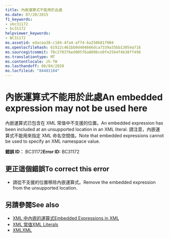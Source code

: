 ```yaml
---
title: 內嵌運算式不能用於此處
ms.date: 07/20/2015
f1_keywords:
- vbc31172
- bc31172
helpviewer_keywords:
- BC31172
ms.assetid: edacea38-c104-4fa4-af74-6a250681f004
ms.openlocfilehash: 61922c461bb0d404666dca7339a35bb13054a716
ms.sourcegitcommit: f8c270376ed905f6a8896ce0fe25b4f4b38ff498
ms.translationtype: MT
ms.contentlocale: zh-TW
ms.lasthandoff: 06/04/2020
ms.locfileid: "84401104"
---
```

# <a name="an-embedded-expression-may-not-be-used-here"></a><span data-ttu-id="cb9f8-102">內嵌運算式不能用於此處</span><span class="sxs-lookup"><span data-stu-id="cb9f8-102">An embedded expression may not be used here</span></span>
<span data-ttu-id="cb9f8-103">內嵌運算式已包含在 XML 常值中不支援的位置。</span><span class="sxs-lookup"><span data-stu-id="cb9f8-103">An embedded expression has been included at an unsupported location in an XML literal.</span></span> <span data-ttu-id="cb9f8-104">請注意，內嵌運算式不能用來指定 XML 命名空間值。</span><span class="sxs-lookup"><span data-stu-id="cb9f8-104">Note that embedded expressions cannot be used to specify an XML namespace value.</span></span>  
  
 <span data-ttu-id="cb9f8-105">**錯誤 ID︰** BC31172</span><span class="sxs-lookup"><span data-stu-id="cb9f8-105">**Error ID:** BC31172</span></span>  
  
## <a name="to-correct-this-error"></a><span data-ttu-id="cb9f8-106">更正這個錯誤</span><span class="sxs-lookup"><span data-stu-id="cb9f8-106">To correct this error</span></span>  
  
- <span data-ttu-id="cb9f8-107">請從不支援的位置移除內嵌運算式。</span><span class="sxs-lookup"><span data-stu-id="cb9f8-107">Remove the embedded expression from the unsupported location.</span></span>  
  
## <a name="see-also"></a><span data-ttu-id="cb9f8-108">另請參閱</span><span class="sxs-lookup"><span data-stu-id="cb9f8-108">See also</span></span>

- [<span data-ttu-id="cb9f8-109">XML 中內嵌的運算式</span><span class="sxs-lookup"><span data-stu-id="cb9f8-109">Embedded Expressions in XML</span></span>](../programming-guide/language-features/xml/embedded-expressions-in-xml.md)
- [<span data-ttu-id="cb9f8-110">XML 常值</span><span class="sxs-lookup"><span data-stu-id="cb9f8-110">XML Literals</span></span>](../language-reference/xml-literals/index.md)
- [<span data-ttu-id="cb9f8-111">XML</span><span class="sxs-lookup"><span data-stu-id="cb9f8-111">XML</span></span>](../programming-guide/language-features/xml/index.md)
